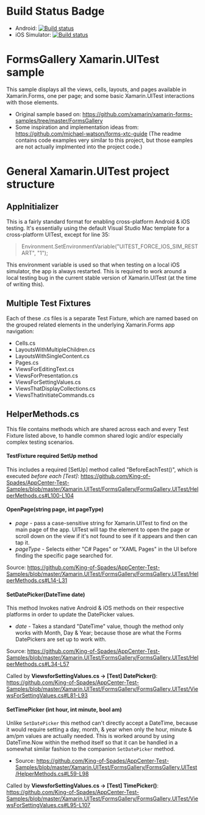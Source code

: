 # Build Status Badge
- Android: [![Build status](https://build.appcenter.ms/v0.1/apps/67b70b47-a923-4864-bc05-170020d0eefe/branches/master/badge)](https://appcenter.ms)
- iOS Simulator: [![Build status](https://build.appcenter.ms/v0.1/apps/a32536d6-a435-4895-9874-50a9282d3336/branches/master/badge)](https://appcenter.ms)


FormsGallery Xamarin.UITest sample
============

This sample displays all the views, cells, layouts, and pages available in Xamarin.Forms, one per page; and some basic Xamarin.UITest interactions with those elements. 

- Original sample based on: https://github.com/xamarin/xamarin-forms-samples/tree/master/FormsGallery
- Some inspiration and implementation ideas from: https://github.com/michael-watson/forms-xtc-guide (The readme contains code examples very similar to this project, but those eamples are not actually implmented into the project code.)

# General Xamarin.UITest project structure
## AppInitializer
This is a fairly standard format for enabling cross-platform Android & iOS testing. It's essentially using the default Visual Studio Mac template for a cross-platform UITest, except for line 35:

>  Environment.SetEnvironmentVariable("UITEST_FORCE_IOS_SIM_RESTART", "1");

This environment variable is used so that when testing on a local iOS simulator, the app is always restarted. This is required to work around a local testing bug in the current stable version of Xamarin.UITest (at the time of writing this). 

## Multiple Test Fixtures
Each of these .cs files is a separate Test Fixture, which are named based on the grouped related elements in the underlying Xamarin.Forms app navigation:
- Cells.cs
- LayoutsWithMultipleChildren.cs
- LayoutsWithSingleContent.cs
- Pages.cs
- ViewsForEditingText.cs
- ViewsForPresentation.cs
- ViewsForSettingValues.cs
- ViewsThatDisplayCollections.cs
- ViewsThatInitiateCommands.cs

## HelperMethods.cs
This file contains methods which are shared across each and every Test Fixture listed above, to handle common shared logic and/or especially complex testing scenarios. 

#### TestFixture required SetUp method
This includes a required [SetUp] method called "BeforeEachTest()", which is executed _before each [Test]_:
https://github.com/King-of-Spades/AppCenter-Test-Samples/blob/master/Xamarin.UITest/FormsGallery/FormsGallery.UITest/HelperMethods.cs#L100-L104

#### OpenPage(string page, int pageType)
- *page* - pass a case-sensitive string for Xamarin.UITest to find on the main page of the app. UITest will tap the element to open the page or scroll down on the view if it's not found to see if it appears and then can tap it. 
- *pageType* - Selects either "C# Pages" or "XAML Pages" in the UI before finding the specific page searched for.

Source: https://github.com/King-of-Spades/AppCenter-Test-Samples/blob/master/Xamarin.UITest/FormsGallery/FormsGallery.UITest/HelperMethods.cs#L14-L31

#### SetDatePicker(DateTime date)
This method Invokes native Android & iOS methods on their respective platforms in order to update the DatePicker values.

- *date* - Takes a standard "DateTime" value, though the method only works with Month, Day & Year; because those are what the Forms DatePickers are set up to work with. 

Source: https://github.com/King-of-Spades/AppCenter-Test-Samples/blob/master/Xamarin.UITest/FormsGallery/FormsGallery.UITest/HelperMethods.cs#L34-L57

Called by **ViewsforSettingValues.cs -> [Test] DatePicker()**: https://github.com/King-of-Spades/AppCenter-Test-Samples/blob/master/Xamarin.UITest/FormsGallery/FormsGallery.UITest/ViewsForSettingValues.cs#L81-L93

#### SetTimePicker (int hour, int minute, bool am)
Unlike `SetDatePicker` this method can't directly accept a DateTime, because it would require setting a day, month, & year when only the hour, minute & am/pm values are actually needed. This is worked around by using DateTime.Now within the method itself so that it can be handled in a somewhat similar fashion to the companion `SetDatePicker` method.

- Source: https://github.com/King-of-Spades/AppCenter-Test-Samples/blob/master/Xamarin.UITest/FormsGallery/FormsGallery.UITest/HelperMethods.cs#L59-L98

Called by **ViewsforSettingValues.cs -> [Test] TimePicker()**: https://github.com/King-of-Spades/AppCenter-Test-Samples/blob/master/Xamarin.UITest/FormsGallery/FormsGallery.UITest/ViewsForSettingValues.cs#L95-L107
